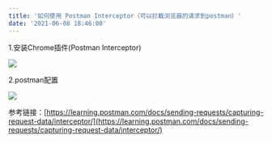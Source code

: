 ```yaml
---
title: '如何使用 Postman Interceptor（可以拦截浏览器的请求到postman）'
date: '2021-06-08 18:46:00'
---   
```

1.安装Chrome插件(Postman Interceptor)

![](https://img-blog.csdnimg.cn/20210608183622871.png?x-oss-processimage/watermark,type_ZmFuZ3poZW5naGVpdGk,shadow_10,text_aHR0cHM6Ly9ibG9nLmNzZG4ubmV0L3h1dG9uZ2Jhbw,size_16,color_FFFFFF,t_70)

2.postman配置

![](https://img-blog.csdnimg.cn/20210608184519500.png?x-oss-processimage/watermark,type_ZmFuZ3poZW5naGVpdGk,shadow_10,text_aHR0cHM6Ly9ibG9nLmNzZG4ubmV0L3h1dG9uZ2Jhbw,size_16,color_FFFFFF,t_70)

参考链接：[https://learning.postman.com/docs/sending-requests/capturing-request-data/interceptor/](https://learning.postman.com/docs/sending-requests/capturing-request-data/interceptor/)